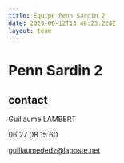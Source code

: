 ```yaml
---
title: Équipe Penn Sardin 2
date: 2025-06-12T13:48:23.224Z
layout: team
---
```


# Penn Sardin 2

## contact 

Guillaume LAMBERT

06 27 08 15 60

guillaumededz@laposte.net

